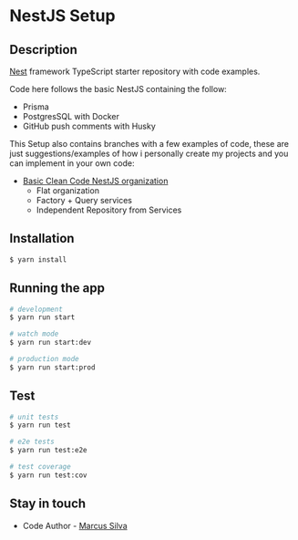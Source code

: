# NestJS Setup

## Description

[Nest](https://github.com/nestjs/nest) framework TypeScript starter repository with code examples.

Code here follows the basic NestJS containing the follow:
- Prisma
- PostgresSQL with Docker
- GitHub push comments with Husky

This Setup also contains branches with a few examples of code, these are just suggestions/examples of how i personally create my projects and you can implement in your own code:
- [Basic Clean Code NestJS organization](https://github.com/MarcusSilva3298/NestJS-Setup/tree/code_example)
  - Flat organization
  - Factory + Query services
  - Independent Repository from Services

## Installation

```bash
$ yarn install
```

## Running the app

```bash
# development
$ yarn run start

# watch mode
$ yarn run start:dev

# production mode
$ yarn run start:prod
```

## Test

```bash
# unit tests
$ yarn run test

# e2e tests
$ yarn run test:e2e

# test coverage
$ yarn run test:cov
```

## Stay in touch

- Code Author - [Marcus Silva](https://github.com/MarcusSilva3298)

